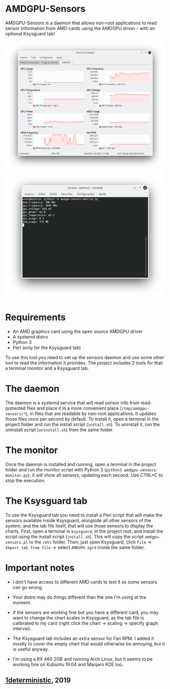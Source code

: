# AMDGPU-Sensors

AMDGPU-Sensors is a daemon that allows non-root applications to read sensor information from AMD cards using the AMDGPU driver - with an optional Ksysguard tab!

![Image](screenshots/2.png)
![Image](screenshots/1.png)

# Requirements
* An AMD graphics card using the open source AMDGPU driver
* A systemd distro
* Python 3
* Perl (only for the Ksysguard tab)

To use this tool you need to set up the sensors daemon and use some other tool to read the information it provides. The project includes 2 tools for that: a terminal monitor and a Ksysguard tab.

# The daemon
The daemon is a systemd service that will read sensor info from read-protected files and place it in a more convenient place (`/tmp/amdgpu-sensors/*`), in files that are readable by non-root applications. It updates those files once per second by default. To install it, open a terminal in the project folder and run the install script (`install.sh`). To uninstall it, run the uninstall script (`uninstall.sh`) from the same folder.

# The monitor
Once the daemon is installed and running, open a terminal in the project folder and run the monitor script with Python 3 (`python3 amdgpu-sensors-monitor.py`), it will show all sensors, updating each second. Use CTRL+C to stop the execution.

# The Ksysguard tab
To use the Ksysguard tab you need to install a Perl script that will make the sensors available inside Ksysguard, alongside all other sensors of the system, and the tab file itself, that will use those sensors to display the charts. First, open a terminal in `ksysguard`, in the project root, and install the script using the install script (`install.sh`). This will copy the script `amdgpu-sensors.pl` to the `/etc` folder. Then, just open Ksysguard, click `File` -> `Import tab from file` -> select `AMDGPU.sgrd` inside the same folder.

# Important notes
* I don't have access to different AMD cards to test it so some sensors can go wrong.
* Your distro may do things different than the one I'm using at the moment.
* If the sensors are working fine but you have a different card, you may want to change the chart scales in Ksysguard, as the tab file is calibrated to my card (right click the chart -> scaling -> specify graph interval).
* The Ksysguard tab includes an extra sensor for Fan RPM. I added it mostly to cover the empty chart that would otherwise be annoying, but it is useful anyway.

* I'm using a RX 460 2GB and running Arch Linux, but it seems to be working fine on Kubuntu 19.04 and Manjaro KDE too.

## [1deterministic](https://github.com/1deterministic), 2019